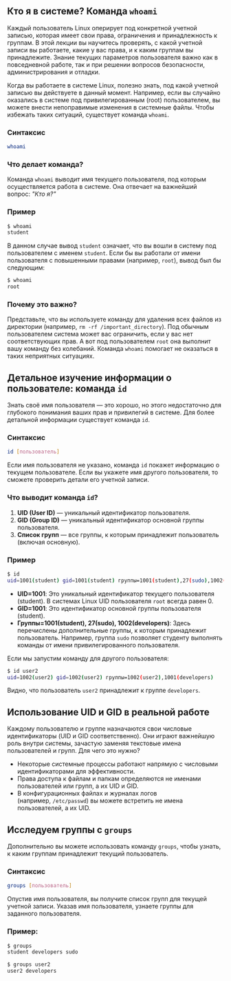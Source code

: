 ## Кто я в системе? Команда `whoami`

Каждый пользователь Linux оперирует под конкретной учетной записью, которая имеет свои права, ограничения и принадлежность к группам. В этой лекции вы научитесь проверять, с какой учетной записи вы работаете, какие у вас права, и к каким группам вы принадлежите. Знание текущих параметров пользователя важно как в повседневной работе, так и при решении вопросов безопасности, администрирования и отладки.

Когда вы работаете в системе Linux, полезно знать, под какой учетной записью вы действуете в данный момент. Например, если вы случайно оказались в системе под привилегированным (root) пользователем, вы можете внести непоправимые изменения в системные файлы. Чтобы избежать таких ситуаций, существует команда `whoami`.

### Синтаксис

```bash
whoami
```

### Что делает команда?

Команда `whoami` выводит имя текущего пользователя, под которым осуществляется работа в системе. Она отвечает на важнейший вопрос: _"Кто я?"_

### Пример

```bash
$ whoami
student
```

В данном случае вывод `student` означает, что вы вошли в систему под пользователем с именем `student`. Если бы вы работали от имени пользователя с повышенными правами (например, `root`), вывод был бы следующим:

```bash
$ whoami
root
```

### Почему это важно?

Представьте, что вы используете команду для удаления всех файлов из директории (например, `rm -rf /important_directory`). Под обычным пользователем система может вас ограничить, если у вас нет соответствующих прав. А вот под пользователем `root` она выполнит вашу команду без колебаний. Команда `whoami` помогает не оказаться в таких неприятных ситуациях.

## Детальное изучение информации о пользователе: команда `id`

Знать своё имя пользователя — это хорошо, но этого недостаточно для глубокого понимания ваших прав и привилегий в системе. Для более детальной информации существует команда `id`.

### Синтаксис

```bash
id [пользователь]
```

Если имя пользователя не указано, команда `id` покажет информацию о текущем пользователе. Если вы укажете имя другого пользователя, то сможете проверить детали его учетной записи.

### Что выводит команда `id`?

1. **UID (User ID)** — уникальный идентификатор пользователя.
2. **GID (Group ID)** — уникальный идентификатор основной группы пользователя.
3. **Список групп** — все группы, к которым принадлежит пользователь (включая основную).

### Пример

```bash
$ id
uid=1001(student) gid=1001(student) группы=1001(student),27(sudo),1002(developers)
```

- **UID=1001**: Это уникальный идентификатор текущего пользователя (student). В системах Linux UID пользователя `root` всегда равен 0.
- **GID=1001**: Это идентификатор основной группы пользователя (student).
- **Группы=1001(student), 27(sudo), 1002(developers)**: Здесь перечислены дополнительные группы, к которым принадлежит пользователь. Например, группа `sudo` позволяет студенту выполнять команды от имени привилегированного пользователя.

Если мы запустим команду для другого пользователя:

```bash
$ id user2
uid=1002(user2) gid=1002(user2) группы=1002(user2),1001(developers)
```

Видно, что пользователь `user2` принадлежит к группе `developers`.

## Использование UID и GID в реальной работе

Каждому пользователю и группе назначаются свои числовые идентификаторы (UID и GID соответственно). Они играют важнейшую роль внутри системы, зачастую заменяя текстовые имена пользователей и групп. Для чего это нужно?

- Некоторые системные процессы работают напрямую с числовыми идентификаторами для эффективности.
- Права доступа к файлам и папкам определяются не именами пользователей или групп, а их UID и GID.
- В конфигурационных файлах и журналах логов (например, `/etc/passwd`) вы можете встретить не имена пользователей, а их UID.


## Исследуем группы с `groups`

Дополнительно вы можете использовать команду `groups`, чтобы узнать, к каким группам принадлежит текущий пользователь.

### Синтаксис

```bash
groups [пользователь]
```

Опустив имя пользователя, вы получите список групп для текущей учетной записи. Указав имя пользователя, узнаете группы для заданного пользователя.

### Пример:

```bash
$ groups
student developers sudo

$ groups user2
user2 developers
```


